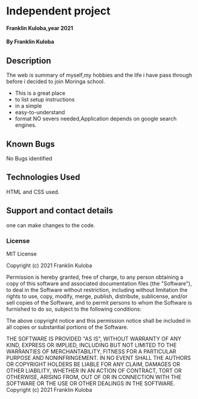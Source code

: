 # Independent project
#### Franklin Kuloba,year 2021
#### By  Franklin Kuloba
## Description
The web is summary of myself,my hobbies and the life i have pass through before i decided to join Moringa school.
* This is a great place
* to list setup instructions
* in a simple
* easy-to-understand
* format
NO severs needed,Application depends on google search engines.
## Known Bugs
 No Bugs identified
## Technologies Used
HTML and CSS used.
## Support and contact details
one can make changes to the code.
### License
MIT License

Copyright (c) 2021 Franklin Kuloba

Permission is hereby granted, free of charge, to any person obtaining a copy
of this software and associated documentation files (the "Software"), to deal
in the Software without restriction, including without limitation the rights
to use, copy, modify, merge, publish, distribute, sublicense, and/or sell
copies of the Software, and to permit persons to whom the Software is
furnished to do so, subject to the following conditions:

The above copyright notice and this permission notice shall be included in all
copies or substantial portions of the Software.

THE SOFTWARE IS PROVIDED "AS IS", WITHOUT WARRANTY OF ANY KIND, EXPRESS OR
IMPLIED, INCLUDING BUT NOT LIMITED TO THE WARRANTIES OF MERCHANTABILITY,
FITNESS FOR A PARTICULAR PURPOSE AND NONINFRINGEMENT. IN NO EVENT SHALL THE
AUTHORS OR COPYRIGHT HOLDERS BE LIABLE FOR ANY CLAIM, DAMAGES OR OTHER
LIABILITY, WHETHER IN AN ACTION OF CONTRACT, TORT OR OTHERWISE, ARISING FROM,
OUT OF OR IN CONNECTION WITH THE SOFTWARE OR THE USE OR OTHER DEALINGS IN THE
SOFTWARE.
Copyright (c) 2021 Franklin Kuloba
